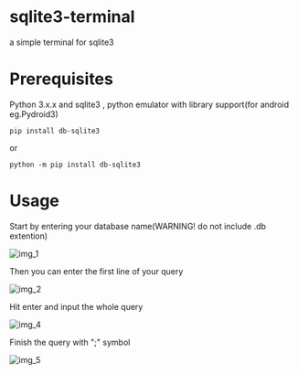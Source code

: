 # sqlite3-terminal
a simple terminal for sqlite3

# Prerequisites
Python 3.x.x and sqlite3 , python emulator with library support(for android eg.Pydroid3)
```
pip install db-sqlite3
```
or
```
python -m pip install db-sqlite3
```
# Usage
Start by entering your database name(WARNING! do not include .db extention)

![img_1](https://user-images.githubusercontent.com/69722491/90369608-b892ef00-e089-11ea-880e-142866b13668.png)

Then you can enter the first line of your query

![img_2](https://user-images.githubusercontent.com/69722491/90370005-4a026100-e08a-11ea-90f3-a3d1e69b7cbe.png)

Hit enter and input the whole query

![img_4](https://user-images.githubusercontent.com/69722491/90663284-129cdb80-e267-11ea-88e8-e89053316ade.png)

Finish the query with ";" symbol

![img_5](https://user-images.githubusercontent.com/69722491/90663315-20526100-e267-11ea-96d3-749dd1f93071.png)

